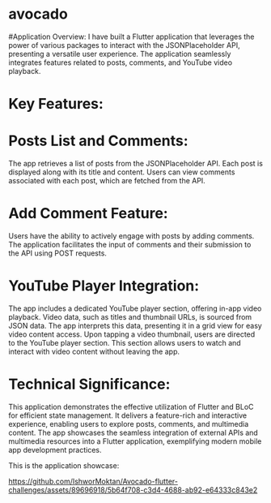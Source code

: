# avocado
#Application Overview:
I have built a Flutter application that leverages the power of various packages to interact with the JSONPlaceholder API, presenting a versatile user experience. The application seamlessly integrates features related to posts, comments, and YouTube video playback.

# Key Features:

# Posts List and Comments:

The app retrieves a list of posts from the JSONPlaceholder API.
Each post is displayed along with its title and content.
Users can view comments associated with each post, which are fetched from the API.

# Add Comment Feature:

Users have the ability to actively engage with posts by adding comments.
The application facilitates the input of comments and their submission to the API using POST requests.

# YouTube Player Integration:
The app includes a dedicated YouTube player section, offering in-app video playback.
Video data, such as titles and thumbnail URLs, is sourced from JSON data.
The app interprets this data, presenting it in a grid view for easy video content access.
Upon tapping a video thumbnail, users are directed to the YouTube player section.
This section allows users to watch and interact with video content without leaving the app.


# Technical Significance:
This application demonstrates the effective utilization of Flutter and BLoC for efficient state management. It delivers a feature-rich and interactive experience, enabling users to explore posts, comments, and multimedia content. The app showcases the seamless integration of external APIs and multimedia resources into a Flutter application, exemplifying modern mobile app development practices.

This is the application showcase:




https://github.com/IshworMoktan/Avocado-flutter-challenges/assets/89696918/5b64f708-c3d4-4688-ab92-e64333c843e2



